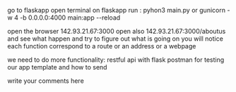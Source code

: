 go to flaskapp
open terminal on flaskapp
run : pyhon3 main.py or gunicorn -w 4 -b 0.0.0.0:4000 main:app --reload

open the browser 142.93.21.67:3000
open also 142.93.21.67:3000/aboutus
and see what happen and try to figure out what is going on
you will notice each function correspond to a route or an address or a webpage

we need to do more functionality:
restful api with flask
postman for testing our app
template and how to send


write your comments here